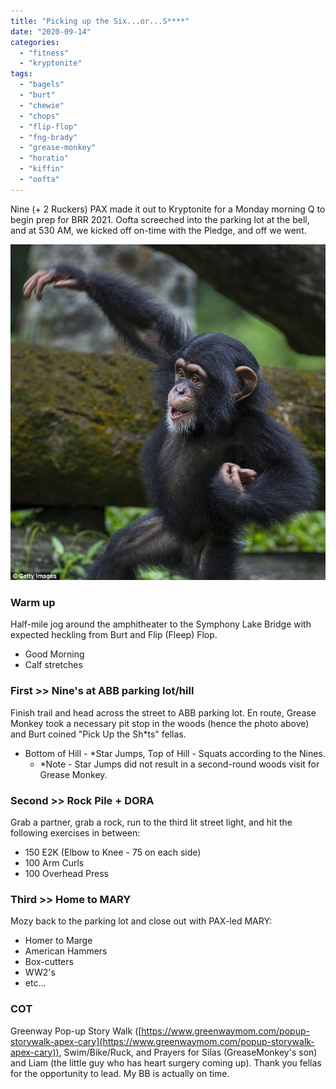 ```yaml
---
title: "Picking up the Six...or...S****"
date: "2020-09-14"
categories: 
  - "fitness"
  - "kryptonite"
tags: 
  - "bagels"
  - "burt"
  - "chewie"
  - "chops"
  - "flip-flop"
  - "fng-brady"
  - "grease-monkey"
  - "horatio"
  - "kiffin"
  - "oofta"
---
```


Nine (+ 2 Ruckers) PAX made it out to Kryptonite for a Monday morning Q to begin prep for BRR 2021. Oofta screeched into the parking lot at the bell, and at 530 AM, we kicked off on-time with the Pledge, and off we went.

![](images/chimpanzee.jpg)

### Warm up

Half-mile jog around the amphitheater to the Symphony Lake Bridge with expected heckling from Burt and Flip (Fleep) Flop.

- Good Morning
- Calf stretches

### First >> Nine's at ABB parking lot/hill

Finish trail and head across the street to ABB parking lot. En route, Grease Monkey took a necessary pit stop in the woods (hence the photo above) and Burt coined "Pick Up the Sh\*ts" fellas.

- Bottom of Hill - \*Star Jumps, Top of Hill - Squats according to the Nines.
    - \*Note - Star Jumps did not result in a second-round woods visit for Grease Monkey.

### Second >> Rock Pile + DORA

Grab a partner, grab a rock, run to the third lit street light, and hit the following exercises in between:

- 150 E2K (Elbow to Knee - 75 on each side)
- 100 Arm Curls
- 100 Overhead Press

### Third >> Home to MARY

Mozy back to the parking lot and close out with PAX-led MARY:

- Homer to Marge
- American Hammers
- Box-cutters
- WW2's
- etc...

### COT

Greenway Pop-up Story Walk ([https://www.greenwaymom.com/popup-storywalk-apex-cary](https://www.greenwaymom.com/popup-storywalk-apex-cary)), Swim/Bike/Ruck, and Prayers for Silas (GreaseMonkey's son) and Liam (the little guy who has heart surgery coming up). Thank you fellas for the opportunity to lead. My BB is actually on time.
